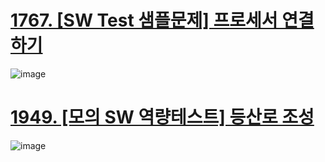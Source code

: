 # [1767. [SW Test 샘플문제] 프로세서 연결하기](https://swexpertacademy.com/main/code/problem/problemDetail.do?contestProbId=AV4suNtaXFEDFAUf)

![image](https://github.com/user-attachments/assets/ca4d3e4b-017b-4dae-927b-4c673203f86d)

# [1949. [모의 SW 역량테스트] 등산로 조성](https://swexpertacademy.com/main/code/problem/problemDetail.do?contestProbId=AV5PoOKKAPIDFAUq)

![image](https://github.com/user-attachments/assets/0baa58ac-4bb2-40c4-b045-097e2382c354)

